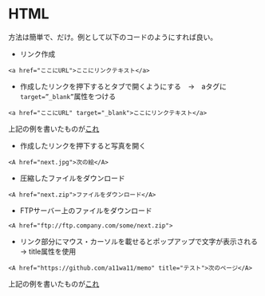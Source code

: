 # HTML

方法は簡単で、だけ。例として以下のコードのようにすれば良い。
* リンク作成

```
<a href="ここにURL">ここにリンクテキスト</a>
```
  * 作成したリンクを押下するとタブで開くようにする　→　aタグに`target=”_blank”`属性をつける

```
<a href="ここにURL" target="_blank">ここにリンクテキスト</a>
```

上記の例を書いたものが<a href="https://github.com/a11wa11/memo" target="_blank">これ</a>

  * 作成したリンクを押下すると写真を開く

```
<A href="next.jpg">次の絵</A>
```

  * 圧縮したファイルをダウンロード

```
<A href="next.zip">ファイルをダウンロード</A>
```

  * FTPサーバー上のファイルをダウンロード

```
<A href="ftp://ftp.company.com/some/next.zip">
```

  * リンク部分にマウス・カーソルを載せるとポップアップで文字が表示される → title属性を使用

```
<A href="https://github.com/a11wa11/memo" title="テスト">次のページ</A>
```
上記の例を書いたものが<a href="https://github.com/a11wa11/memo" title="テスト">これ</a>
